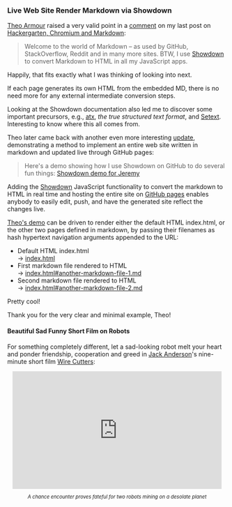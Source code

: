 <head>
<title>The 3D Web Coder</title>
<meta http-equiv="Content-Type" content="text/html; charset=utf-8"/>
<link rel="stylesheet" type="text/css" href="3dwc.css"/>
<script src="run_prettify.js" type="text/javascript"></script>
<!--
<script src="https://google-code-prettify.googlecode.com/svn/loader/run_prettify.js" type="text/javascript"></script>
-->
</head>

<!---

Live Web Site Editing Rendering #Markdown via #Showdown #atx #setext #3dwebcoder #python #adskdevnetwrk #adsk #jacascript #html #github

Theo Armour uses Showdown to convert Markdown to HTML in all his JavaScript apps.
Each page generates its own HTML from the embedded MD and there is no need more for any external intermediate conversion steps.
Theo later demonstrated a method to implement an entire web site written in markdown and updated live through GitHub pages.

-->


### Live Web Site Render Markdown via Showdown

[Theo Armour](https://github.com/theo-armour) raised a very valid point in a
[comment](http://the3dwebcoder.typepad.com/blog/2015/08/hackergarten-chromium-and-markdown.html#comment-2221472800) on my last post on
[Hackergarten, Chromium and Markdown](http://the3dwebcoder.typepad.com/blog/2015/08/hackergarten-chromium-and-markdown.html):

> Welcome to the world of Markdown &ndash; as used by GitHub, StackOverflow, Reddit and in many more sites.
> BTW, I use [Showdown](https://github.com/showdownjs/showdown) to convert Markdown to HTML in all my JavaScript apps.


Happily, that fits exactly what I was thinking of looking into next.

If each page generates its own HTML from the embedded MD, there is no need more for any external intermediate conversion steps.

Looking at the Showdown documentation also led me to discover some important precursors, e.g.,
[atx](http://www.aaronsw.com/2002/atx/intro), *the true structured text format*, and
[Setext](https://en.wikipedia.org/wiki/Setext).
Interesting to know where this all comes from.

Theo later came back with another even more interesting
[update](http://the3dwebcoder.typepad.com/blog/2015/08/hackergarten-chromium-and-markdown.html#comment-2226802960),
demonstrating a method to implement an entire web site written in markdown and updated live through GitHub pages:

> Here's a demo showing how I use Showdown on GitHub to do several fun things:
> [Showdown demo for Jeremy](https://github.com/theo-armour/explayrimental/tree/gh-pages/tammik/showdown)

Adding the
[Showdown](https://github.com/showdownjs/showdown) JavaScript functionality to convert the markdown to HTML in real time and hosting the entire site on
[GitHub pages](https://pages.github.com) enables anybody to easily edit, push, and have the generated site reflect the changes live.

[Theo's demo](https://github.com/theo-armour/explayrimental/tree/gh-pages/tammik/showdown) can be driven to render either the default HTML index.html, or the other two pages defined in markdown, by passing their filenames as hash hypertext navigation arguments appended to the URL:

- Default HTML index.html <br/>&rarr; [index.html](http://theo-armour.github.io/explayrimental/tammik/showdown)
- First markdown file rendered to HTML <br/>&rarr; [index.html#another-markdown-file-1.md](http://theo-armour.github.io/explayrimental/tammik/showdown/index.html#another-markdown-file-1.md)
- Second markdown file rendered to HTML <br/>&rarr; [index.html#another-markdown-file-2.md](http://theo-armour.github.io/explayrimental/tammik/showdown/index.html#another-markdown-file-2.md)

Pretty cool!

Thank you for the very clear and minimal example, Theo!


#### <a name="2"></a>Beautiful Sad Funny Short Film on Robots

For something completely different, let a sad-looking robot melt your heart and ponder friendship, cooperation and greed in
[Jack Anderson](https://vimeo.com/jackanders)'s
nine-minute short film
[Wire Cutters](https://vimeo.com/137531269):

<center>
<iframe src="https://player.vimeo.com/video/137531269?title=0&byline=0&portrait=0" width="480" height="270" frameborder="0" webkitallowfullscreen mozallowfullscreen allowfullscreen></iframe>
<br/>
<p style="font-style:italic;font-size:80%">A chance encounter proves fateful for two robots mining on a desolate planet</p>
</center>
